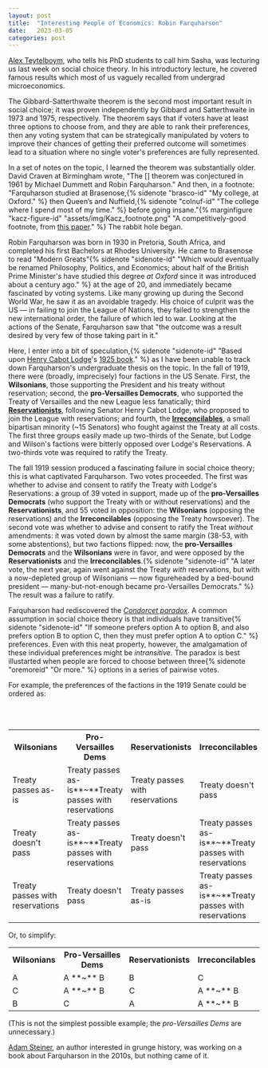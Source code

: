 ```yaml
---
layout: post
title:  "Interesting People of Economics: Robin Farquharson"
date:   2023-03-05
categories: post
---
```


[Alex Teytelboym](https://t8el.com/), who tells his PhD students to call him Sasha, was lecturing us last week on social choice theory. In his introductory lecture, he covered famous results which most of us vaguely recalled from undergrad microeconomics.

The Gibbard-Satterthwaite theorem is the second most important result in social choice; it was proven independently by Gibbard and Satterthwaite in 1973 and 1975, respectively. The theorem says that if voters have at least three options to choose from, and they are able to rank their preferences, then any voting system that can be strategically manipulated by voters to improve their chances of getting their preferred outcome will sometimes lead to a situation where no single voter's preferences are fully represented. 

In a set of notes on the topic, I learned the theorem was substantially older. David Craven at Birmingham wrote, "The [] theorem was conjectured in 1961 by Michael Dummett and Robin Farquharson." And then, in a footnote: "Farquharson studied at Brasenose,{% sidenote "brasco-id" "My college, at Oxford." %} then Queen’s and Nuffield,{% sidenote "colnuf-id" "The college where I spend most of my time." %} before going insane."{% marginfigure "kacz-figure-id" "assets/img/Kacz_footnote.png" "A competitively-good footnote, from [this paper](https://www.jstor.org/stable/27643011)." %} The rabbit hole began.

Robin Farquharson was born in 1930 in Pretoria, South Africa, and completed his first Bachelors at Rhodes University. He came to Brasenose to read "Modern Greats"{% sidenote "sidenote-id" "Which would eventually be renamed Philosophy, Politics, and Economics; about half of the British Prime Minister's have studied this degree *at Oxford* since it was introduced about a century ago." %} at the age of 20, and immediately became fascinated by voting systems. Like many growing up during the Second World War, he saw it as an avoidable tragedy. His choice of culprit was the US — in failing to join the League of Nations, they failed to strengthen the new international order, the failure of which led to war. Looking at the actions of the Senate, Farquharson saw that "the outcome was a result desired by very few of those taking part in it."

Here, I enter into a bit of speculation,{% sidenote "sidenote-id" "Based upon [Henry Cabot Lodge](https://en.wikipedia.org/wiki/Henry_Cabot_Lodge)'s [1925 book](https://www.amazon.co.uk/Senate-League-Nations-Henry-Cabot/dp/1289346356)." %} as I have been unable to track down Farquharson's undergraduate thesis on the topic. In the fall of 1919, there were (broadly, imprecisely) four factions in the US Senate. First, the **Wilsonians**, those supporting the  President and his treaty without reservation; second, the  **pro-Versailles Democrats**, who supported the Treaty of Versailles and the new League less fanatically; third [**Reservationists**](https://en.wikipedia.org/wiki/Lodge_Reservations), following Senator Henry Cabot Lodge, who proposed to join the League with reservations; and fourth, the [**Irreconcilables**](https://en.wikipedia.org/wiki/Irreconcilables), a small bipartisan minority (~15 Senators) who fought against the Treaty at all costs. The first three groups easily made up two-thirds of the Senate, but Lodge and Wilson's factions were bitterly opposed over Lodge's Reservations. A two-thirds vote was required to ratify the Treaty. 

The fall 1919 session produced a fascinating failure in social choice theory; this is what captivated Farquharson. Two votes proceeded. The first was whether to advise and consent to ratify the Treaty *with* Lodge's Reservations: a group of 39 voted in support, made up of the **pro-Versailles Democrats** (who support the Treaty with or without reservations) and the **Reservationists**, and 55 voted in opposition: the **Wilsonians** (opposing the reservations) and the **Irreconcilables** (opposing the Treaty howsoever). The second vote was whether to advise and consent to ratify the Treat *without* amendments: it was voted down by almost the same margin (38-53, with some abstentions), but two factions flipped: now, the **pro-Versailles Democrats** and the **Wilsonians** were in favor, and were opposed by the **Reservationists** and the **Irreconcilables**.{% sidenote "sidenote-id" "A later vote, the next year, again went against the Treaty *with* reservations, but with a now-depleted group of Wilsonians — now figureheaded by a bed-bound president — many-but-not-enough became pro-Versailles Democrats." %} The result was a failure to ratify. 

Farquharson had rediscovered the *[Condorcet paradox](https://en.wikipedia.org/wiki/Condorcet_paradox)*. A common assumption in social choice theory is that individuals have transitive{% sidenote "sidenote-id" "If someone prefers option A to option B, and also prefers option B to option C, then they must prefer option A to option C." %} preferences. Even with this neat property, however, the amalgamation of these individual preferences might be *intransitive*. The paradox is best illustarted when people are forced to choose between three{% sidenote "oremoreid" "Or more." %} options in a series of pairwise votes. 

For example, the preferences of the factions in the 1919 Senate could be ordered as:

<br>

<br> 

<table>
  <tr>
    <th>Wilsonians</th>
    <th>Pro-Versailles Dems</th>
    <th>Reservationists</th>
    <th>Irreconcilables</th>
  </tr>
  <tr>
    <td class="wilsonians">Treaty passes as-is</td>
    <td class="pro-versailles-dems">Treaty passes as-is**~**Treaty passes with reservations</td>
    <td class="reservationists">Treaty passes with reservations</td>
    <td class="irreconcilables">Treaty doesn't pass</td>
  </tr>
  <tr>
    <td class="wilsonians">Treaty doesn't pass</td>
    <td class="pro-versailles-dems">Treaty passes as-is**~**Treaty passes with reservations</td>
    <td class="reservationists">Treaty doesn't pass</td>
    <td class="irreconcilables">Treaty passes as-is**~**Treaty passes with reservations</td>
  </tr>
  <tr>
    <td class="wilsonians">Treaty passes with reservations</td>
    <td class="pro-versailles-dems">Treaty doesn't pass</td>
    <td class="reservationists">Treaty passes as-is</td>
    <td class="irreconcilables">Treaty passes as-is**~**Treaty passes with reservations</td>
  </tr>
</table>

Or, to simplify: 

<table>
  <tr>
    <th>Wilsonians</th>
    <th>Pro-Versailles Dems</th>
    <th>Reservationists</th>
    <th>Irreconcilables</th>
  </tr>
  <tr>
    <td class="wilsonians">A</td>
    <td class="pro-versailles-dems">A **~** B</td>
    <td class="reservationists">B</td>
    <td class="irreconcilables">C</td>
  </tr>
  <tr>
    <td class="wilsonians">C</td>
    <td class="pro-versailles-dems">A **~** B</td>
    <td class="reservationists">C</td>
    <td class="irreconcilables">A **~** B</td>
  </tr>
  <tr>
    <td class="wilsonians">B</td>
    <td class="pro-versailles-dems">C</td>
    <td class="reservationists">A</td>
    <td class="irreconcilables">A **~** B</td>
  </tr>
</table>

(This is not the simplest possible example; the *pro-Versailles Dems* are unnecessary.)

[Adam Steiner](https://adamsteiner.uk/), an author interested in grunge history, was working on a book about Farquharson in the 2010s, but nothing came of it. 




